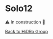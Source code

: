 # Solo12

:warning: In construction :construction_worker:

[Back to HiDRo Group](../profile/README.md)
